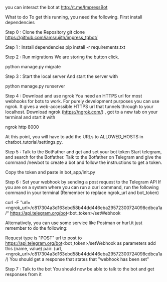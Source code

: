 you can interact the bot at http://t.me/ImpressBot

What to do
To get this running, you need the following. First install dependencies

Step 0 : Clone the Repository
git clone https://github.com/iamsrujith/impress_tgbot/

Step 1 : Install dependencies
pip install -r requirements.txt

Step 2 : Run migrations
We are storing the button click.

python manage.py migrate

Step 3 : Start the local server
And start the server with

python manage.py runserver

Step 4 : Download and use ngrok
You need an HTTPS url for most webhooks for bots to work. For purely development purposes you can use ngrok. It gives a web-accessible HTTPS url that tunnels through to your localhost. Download ngrok (https://ngrok.com/) , got to a new tab on your terminal and start it with

ngrok http 8000

At this point, you will have to add the URLs to ALLOWED_HOSTS in chatbot_tutorial/settings.py.

Step 5 : Talk to the BotFather and get and set your bot token
Start telegram, and search for the Botfather. Talk to the Botfather on Telegram and give the command /newbot to create a bot and follow the instructions to get a token.

Copy the token and paste in bot_app/init.py

Step 6 : Set your webhook by sending a post request to the Telegram API
If you are on a system where you can run a curl command, run the following command in your terminal (Remember to replace ngrok_url and bot_token)

curl -F “url=<ngrok_url>/c817304a3d163ebd58b44dd446eba29572300724098cdbca1a/“ https://api.telegram.org/bot<bot_token>/setWebhook

Alternatively, you can use some service like Postman or hurl.it just remember to do the following:

Request type is "POST"
url to post to https://api.telegram.org/bot<bot_token>/setWebhook
as parameters add this (name, value) pair: (url, <ngrok_url>/c817304a3d163ebd58b44dd446eba29572300724098cdbca1a/)
You should get a response that states that "webhook has been set"

Step 7 : Talk to the bot
You should now be able to talk to the bot and get responses from it
